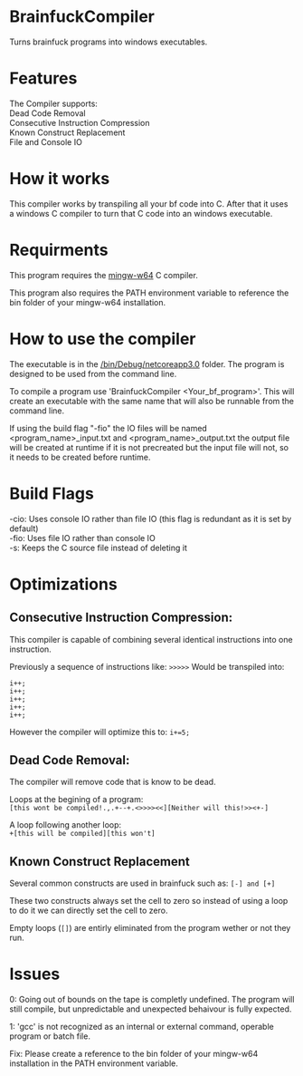 # BrainfuckCompiler
 Turns brainfuck programs into windows executables.
 
# Features
The Compiler supports:  
Dead Code Removal  
Consecutive Instruction Compression  
Known Construct Replacement  
File and Console IO  

# How it works

This compiler works by transpiling all your bf code into C.  After that it uses a windows C compiler to turn that C code into an windows executable.

# Requirments

This program requires the [mingw-w64](https://mingw-w64.org/doku.php/download) C compiler.

This program also requires the PATH environment variable to reference the bin folder of your mingw-w64 installation.

# How to use the compiler

The executable is in the [/bin/Debug/netcoreapp3.0](/bin/Debug/netcoreapp3.0) folder.  The program is designed to be used from the command line.

To compile a program use 'BrainfuckCompiler <Your_bf_program>'.  This will create an executable with the same name that will also be runnable from the command line.

If using the build flag "-fio" the IO files will be named <program_name>\_input.txt and <program_name>\_output.txt the output file will be created at runtime if it is not precreated but the input file will not, so it needs to be created before runtime.

# Build Flags
-cio: Uses console IO rather than file IO (this flag is redundant as it is set by default)  
-fio: Uses file IO rather than console IO  
-s: Keeps the C source file instead of deleting it

# Optimizations

## Consecutive Instruction Compression:

This compiler is capable of combining several identical instructions into one instruction.

Previously a sequence of instructions like:
`>>>>>` 
Would be transpiled into:
```
i++;
i++;
i++;
i++;
i++;
```
However the compiler will optimize this to:
`i+=5;`  

## Dead Code Removal:  
The compiler will remove code that is know to be dead.

Loops at the begining of a program:  
```[this wont be compiled!.,.+--+.<>>>><<][Neither will this!>><+-]```

A loop following another loop:  
```+[this will be compiled][this won't]```


## Known Construct Replacement

Several common constructs are used in brainfuck such as: `[-] and [+]`

These two constructs always set the cell to zero so instead of using a loop to do it we can directly set the cell to zero.

Empty loops (`[]`) are entirly eliminated from the program wether or not they run.

# Issues

0: Going out of bounds on the tape is completly undefined.  The program will still compile, but unpredictable and unexpected behaivour is fully expected.

1: 'gcc' is not recognized as an internal or external command, operable program or batch file.

Fix: Please create a reference to the bin folder of your mingw-w64 installation in the PATH environment variable.
